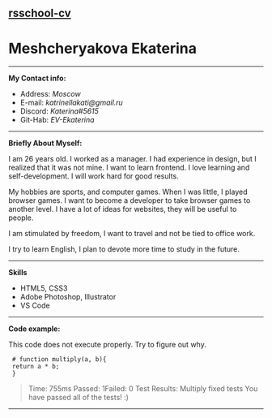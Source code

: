 [rsschool-cv](https://EV-Ekaterina.github.io/rsschool-cv/cv)
---

# Meshcheryakova Ekaterina 

---

__My Contact info:__

* Address:  _Moscow_
* E-mail:   _katrinellakati@gmail.ru_
* Discord:  _Katerina#5615_
* Git-Hab:  _EV-Ekaterina_

---

__Briefly About Myself:__

I am 26 years old. I worked as a manager. I had experience in design, but I realized that it was not mine. I want to learn frontend. I love learning and self-development. I will work hard for good results.

My hobbies are sports, and computer games. When I was little, I played browser games. I want to become a developer to take browser games to another level. I have a lot of ideas for websites, they will be useful to people.

I am stimulated by freedom, I want to travel and not be tied to office work.

I try to learn English, I plan to devote more time to study in the future.

---

__Skills__ 

* HTML5, CSS3
* Adobe Photoshop, Illustrator
* VS Code

---

__Code example:__

This code does not execute properly. Try to figure out why.

```
 # function multiply(a, b){
 return a * b;
 }
```

>Time: 755ms Passed: 1Failed: 0
>Test Results:
>Multiply
>fixed tests
>You have passed all of the tests! :)

---
